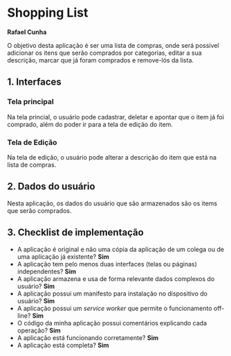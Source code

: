 # Shopping List

**Rafael Cunha**

O objetivo desta aplicação é ser uma lista de compras, onde será possivel adicionar os itens que serão comprados por categorias, editar a sua descrição, marcar que já foram comprados e remove-lós da lista.

## 1. Interfaces

### Tela principal

Na tela princial, o usuário pode cadastrar, deletar e apontar que o item já foi comprado, além do poder ir para a tela de edição do item.

### Tela de Edição

Na tela de edição, o usuário pode alterar a descrição do item que está na lista de compras.

## 2. Dados do usuário

Nesta aplicação, os dados do usuário que são armazenados são os items que serão comprados.

## 3. Checklist de implementação

- A aplicação é original e não uma cópia da aplicação de um colega ou de uma aplicação já existente? **Sim**
- A aplicação tem pelo menos duas interfaces (telas ou páginas) independentes? **Sim**
- A aplicação armazena e usa de forma relevante dados complexos do usuário? **Sim**
- A aplicação possui um manifesto para instalação no dispositivo do usuário? **Sim**
- A aplicação possui um _service worker_ que permite o funcionamento off-line? **Sim**
- O código da minha aplicação possui comentários explicando cada operação? **Sim**
- A aplicação está funcionando corretamente? **Sim**
- A aplicação está completa? **Sim**
